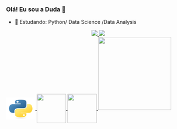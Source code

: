 ### Olá! Eu sou a Duda 👋

- 🌱 Estudando: Python/ Data Science /Data Analysis

<div align="center">
  <a href="https://github.com/rafaballerini">
  <img height="180em" src="https://github-readme-stats.vercel.app/api?username=Dudahye&show_icons=true&theme=dracula&include_all_commits=true&count_private=true"/>
  <img height="180em" src="https://github-readme-stats.vercel.app/api/top-langs/?username=Dudahye&layout=compact&langs_count=7&theme=dracula"/>
</div>

  <img align="center" alt="Rafa-Python" height="60" width="80" src="https://raw.githubusercontent.com/devicons/devicon/master/icons/python/python-original.svg">
  <img align="center" height="80" width="80" src="https://cdn.jsdelivr.net/gh/devicons/devicon/icons/mysql/mysql-original-wordmark.svg" />
<img align="center" height="80" width="80" src="https://cdn.jsdelivr.net/gh/devicons/devicon/icons/pandas/pandas-original-wordmark.svg" />
  

<img src="[[https://www.canva.com/design/DAFES4hK_DM/watch](https://www.canva.com/design/DAFES4hK_DM/watch?utm_content=DAFES4hK_DM&utm_campaign=designshare&utm_medium=link&utm_source=publishsharelink](https://www.canva.com/design/DAFES4hK_DM/BziWA6Zf_XghHSclFFcy2Q/edit?utm_content=DAFES4hK_DM&utm_campaign=designshare&utm_medium=link2&utm_source=sharebutton)" width="200" height="200">
